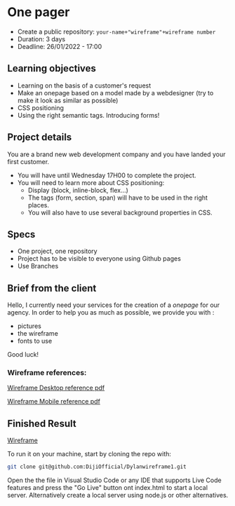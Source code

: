 # One pager

- Create a public repository: `your-name+"wireframe"+wireframe number`
- Duration: 3 days
- Deadline: 26/01/2022 - 17:00


## Learning objectives
- Learning on the basis of a customer's request
- Make an onepage based on a model made by a webdesigner (try to make it look as similar as possible)
- CSS positioning
- Using the right semantic tags. Introducing forms!

## Project details
You are a brand new web development company and you have landed your first customer.
 - You will have until Wednesday 17H00 to complete the project.
 - You will need to learn more about CSS positioning:
    - Display (block, inline-block, flex...)
    - The tags (form, section, span) will have to be used in the right places.
    - You will also have to use several background properties in CSS.


## Specs
- One project, one repository
- Project has to be visible to everyone using Github pages
- Use Branches

## Brief from the client
Hello, I currently need your services for the creation of a _onepage_ for our agency. In order to help you as much as possible, we provide you with :
- pictures
- the wireframe
- fonts to use

Good luck!

### Wireframe references:
[Wireframe Desktop reference pdf](Wireframe-01/wireframe01-mobile.pdf)

[Wireframe Mobile reference pdf](Wireframe-01/wireframe01.pdf)

## Finished Result
[Wireframe](Wireframe-01/Wireframe.pdf)

To run it on your machine, start by cloning the repo with:
```bash
git clone git@github.com:DijiOfficial/Dylanwireframe1.git
```
Open the the file in Visual Studio Code or any IDE that supports Live Code features and press the "Go Live" button ont index.html to start a local server. Alternatively create a local server using node.js or other alternatives.
